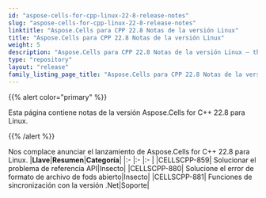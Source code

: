 ```yaml
---
id: "aspose-cells-for-cpp-linux-22-8-release-notes"
slug: "aspose-cells-for-cpp-linux-22-8-release-notes"
linktitle: "Aspose.Cells para CPP 22.8 Notas de la versión Linux"
title: "Aspose.Cells para CPP 22.8 Notas de la versión Linux"
weight: 5
description: "Aspose.Cells para CPP 22.8 Notas de la versión Linux – the latest updates and fixes."
type: "repository"
layout: "release"
family_listing_page_title: "Aspose.Cells para CPP 22.8 Notas de la versión Linux"
---
```

{{% alert color="primary" %}}

Esta página contiene notas de la versión Aspose.Cells for C++ 22.8 para Linux.

{{% /alert %}}

Nos complace anunciar el lanzamiento de Aspose.Cells for C++ 22.8 para Linux.
|**Llave**|**Resumen**|**Categoría**|
|:- |:- |:- |
|CELLSCPP-859| Solucionar el problema de referencia API|Insecto|
|CELLSCPP-880| Solucione el error de formato de archivo de fods abierto|Insecto|
|CELLSCPP-881| Funciones de sincronización con la versión .Net|Soporte|
